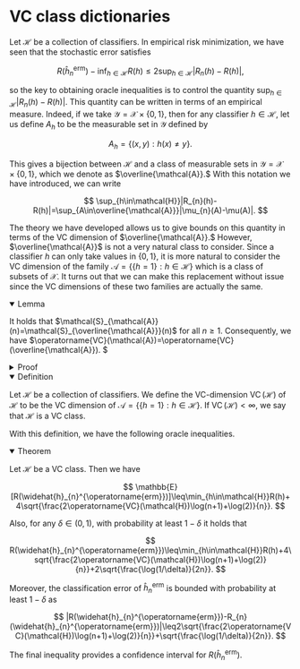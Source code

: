 # VC class dictionaries

Let $\mathcal{H}$ be a collection of classifiers. In empirical risk minimization, we have seen that the stochastic error satisfies

$$
R(\widehat{h}_{n}^{\operatorname{erm}})-\inf_{h\in\mathcal{H}}R(h)\leq2\sup_{h\in\mathcal{H}}|R_{n}(h)-R(h)|,
$$

so the key to obtaining oracle inequalities is to control the quantity $\sup_{h\in\mathcal{H}}|R_{n}(h)-R(h)|.$ This quantity can be written in terms of an empirical measure. Indeed, if we take $\mathcal{Y}=\mathcal{X}\times\{0,1\},$ then for any classifier $h\in\mathcal{H},$ let us define $A_{h}$ to be the measurable set in $\mathcal{Y}$ defined by

$$
A_{h}=\{(x,y):h(x)\neq y\}.
$$

This gives a bijection between $\mathcal{H}$ and a class of measurable sets in $\mathcal{Y}=\mathcal{X}\times\{0,1\},$ which we denote as $\overline{\mathcal{A}}.$ With this notation we have introduced, we can write

$$
\sup_{h\in\mathcal{H}}|R_{n}(h)-R(h)|=\sup_{A\in\overline{\mathcal{A}}}|\mu_{n}(A)-\mu(A)|.
$$

The theory we have developed allows us to give bounds on this quantity in terms of the VC dimension of $\overline{\mathcal{A}}.$ However, $\overline{\mathcal{A}}$ is not a very natural class to consider. Since a classifier $h$ can only take values in $\{0,1\},$ it is more natural to consider the VC dimension of the family $\mathcal{A}=\{\{h=1\}:h\in\mathcal{H}\}$ which is a class of subsets of $\mathcal{X}.$ It turns out that we can make this replacement without issue since the VC dimensions of these two families are actually the same. 

<details open>
<summary>Lemma</summary>

It holds that $\mathcal{S}_{\mathcal{A}}(n)=\mathcal{S}_{\overline{\mathcal{A}}}(n)$ for all $n\geq1.$ Consequently, we have $\operatorname{VC}(\mathcal{A})=\operatorname{VC}(\overline{\mathcal{A}}). $
</details>

<details>
<summary>Proof</summary>

Let $x_{1},\ldots,x_{n}\in\mathcal{X}$ and $y_{1},\ldots,y_{n}\in\{0,1\}.$ Consider

$$
\overline{\mathcal{A}}((x_{1},y_{1}),\ldots,(x_{n},y_{n}))=\{(1(h(x_{1})\neq y_{1}),\ldots,1(h(x_{n})\neq y_{n})):h\in\mathcal{H}\},
$$

$$
\mathcal{A}(x_{1},\ldots,x_{n})=\{(1(h(x_{1})=1),\ldots,1(h(x_{n})=1)):h\in\mathcal{H}\}.
$$

Applying the XOR operator $\oplus$ component wise, we have

$$
\left(\begin{array}{c}
1(h(x_{1})\neq y_{1})\\
\vdots\\
1(h(x_{n})\neq y_{n})
\end{array}\right)=\left(\begin{array}{c}
1(h(x_{1})=1)\\
\vdots\\
1(h(x_{n})=1)
\end{array}\right)\oplus\left(\begin{array}{c}
y_{1}\\
\vdots\\
y_{n}
\end{array}\right).
$$

For any fixed $v\in\{0,1\},$ $u\mapsto u\oplus v$ is a bijection, so we must have $\operatorname{card}(\overline{\mathcal{A}}((x_{1},y_{1}),\ldots,(x_{n},y_{n})))=\operatorname{card}(\mathcal{A}(x_{1},\ldots,x_{n})). $
</details>

<details open>
<summary>Definition</summary>

Let $\mathcal{H}$ be a collection of classifiers. We define the VC-dimension $\operatorname{VC}(\mathcal{H})$ of $\mathcal{H}$ to be the VC dimension of $\mathcal{A}=\{\{h=1\}:h\in\mathcal{H}\}.$ If $\operatorname{VC}(\mathcal{H})<\infty ,$ we say that $\mathcal{H}$ is a VC class. 
</details>


With this definition, we have the following oracle inequalities.

<details open>
<summary>Theorem</summary>

Let $\mathcal{H}$ be a VC class. Then we have

$$
\mathbb{E}[R(\widehat{h}_{n}^{\operatorname{erm}})]\leq\min_{h\in\mathcal{H}}R(h)+4\sqrt{\frac{2\operatorname{VC}(\mathcal{H})\log(n+1)+\log(2)}{n}}.
$$

Also, for any $\delta\in(0,1),$ with probability at least $1-\delta$ it holds that

$$
R(\widehat{h}_{n}^{\operatorname{erm}})\leq\min_{h\in\mathcal{H}}R(h)+4\sqrt{\frac{2\operatorname{VC}(\mathcal{H})\log(n+1)+\log(2)}{n}}+2\sqrt{\frac{\log(1/\delta)}{2n}}.
$$

Moreover, the classification error of $\widehat{h}_{n}^{\operatorname{erm}}$ is bounded with probability at least $1-\delta$  as

$$
|R(\widehat{h}_{n}^{\operatorname{erm}})-R_{n}(\widehat{h}_{n}^{\operatorname{erm}})|\leq2\sqrt{\frac{2\operatorname{VC}(\mathcal{H})\log(n+1)+\log(2)}{n}}+\sqrt{\frac{\log(1/\delta)}{2n}}.
$$
</details>



The final inequality provides a confidence interval for $R(\widehat{h}_{n}^{\operatorname{erm}})$.